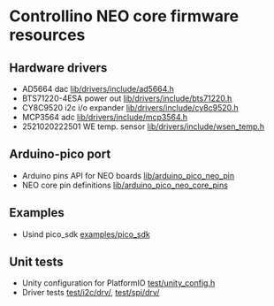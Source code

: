 # Controllino NEO core firmware resources

## Hardware drivers

- AD5664 dac [lib/drivers/include/ad5664.h](lib/drivers/include/ad5664.h)
- BTS71220-4ESA power out [lib/drivers/include/bts71220.h](lib/drivers/include/bts71220.h)
- CY8C9520 i2c i/o expander [lib/drivers/include/cy8c9520.h](lib/drivers/include/cy8c9520.h)
- MCP3564 adc [lib/drivers/include/mcp3564.h](lib/drivers/include/mcp3564.h)
- 2521020222501 WE temp. sensor [lib/drivers/include/wsen_temp.h](lib/drivers/include/wsen_temp.h)

## Arduino-pico port

- Arduino pins API for NEO boards [lib/arduino_pico_neo_pin](lib/arduino_pico_neo_pin)
- NEO core pin definitions [lib/arduino_pico_neo_core_pins](lib/arduino_pico_neo_core_pins)

## Examples

- Usind pico_sdk [examples/pico_sdk](examples/pico_sdk)

## Unit tests

- Unity configuration for PlatformIO [test/unity_config.h](test/unity_config.h)
- Driver tests [test/i2c/drv/](test/i2c/drv/), [test/spi/drv/](test/spi/drv/)
